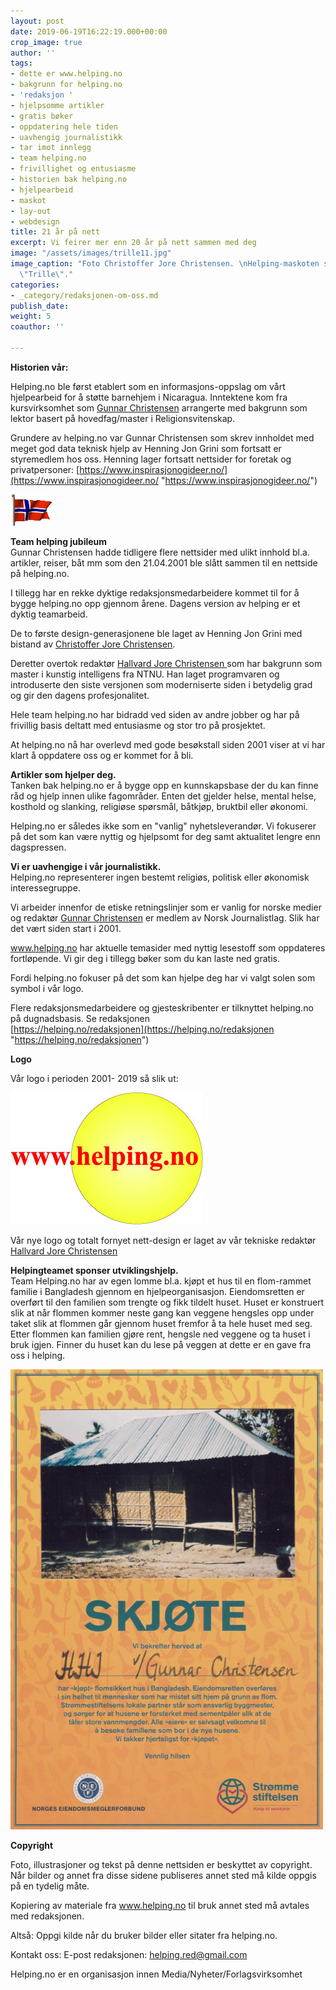 ```yaml
---
layout: post
date: 2019-06-19T16:22:19.000+00:00
crop_image: true
author: ''
tags:
- dette er www.helping.no
- bakgrunn for helping.no
- 'redaksjon '
- hjelpsomme artikler
- gratis bøker
- oppdatering hele tiden
- uavhengig journalistikk
- tar imot innlegg
- team helping.no
- frivillighet og entusiasme
- historien bak helping.no
- hjelpearbeid
- maskot
- lay-out
- webdesign
title: 21 år på nett
excerpt: Vi feirer mer enn 20 år på nett sammen med deg
image: "/assets/images/trille11.jpg"
image_caption: "Foto Christoffer Jore Christensen. \nHelping-maskoten skogskatten
  \"Trille\"."
categories:
- _category/redaksjonen-om-oss.md
publish_date: 
weight: 5
coauthor: ''

---
```

**Historien vår:**

Helping.no ble først etablert som en informasjons-oppslag om vårt hjelpearbeid for å støtte barnehjem i Nicaragua. Inntektene kom fra kursvirksomhet som [Gunnar Christensen](https://helping.no/author/gunnar-christensen "https://helping.no/author/gunnar-christensen") arrangerte med bakgrunn som lektor basert på hovedfag/master i Religionsvitenskap.

Grundere av helping.no var Gunnar Christensen som skrev innholdet med meget god data teknisk hjelp av Henning Jon Grini som fortsatt er styremedlem hos oss. Henning lager fortsatt nettsider for foretak og privatpersoner: [https://www.inspirasjonogideer.no/](https://www.inspirasjonogideer.no/ "https://www.inspirasjonogideer.no/")

![](/assets/images/flaggno-1.gif)

**Team helping jubileum**  
Gunnar Christensen hadde tidligere flere nettsider med ulikt innhold bl.a. artikler, reiser, båt mm som den 21.04.2001 ble slått sammen til en nettside på helping.no.

I tillegg har en rekke dyktige redaksjonsmedarbeidere kommet til for å bygge helping.no opp gjennom årene. Dagens version av helping er et dyktig teamarbeid.

De to første design-generasjonene ble laget av Henning Jon Grini med bistand av [Christoffer Jore Christensen](https://helping.no/author/christoffer-jore-christensen "https://helping.no/author/christoffer-jore-christensen").

Deretter overtok redaktør [Hallvard Jore Christensen ](https://helping.no/author/hallvard-j-christensen "https://helping.no/author/hallvard-j-christensen")som har bakgrunn som master i kunstig intelligens fra NTNU. Han laget programvaren og introduserte den siste versjonen som moderniserte siden i betydelig grad og gir den dagens profesjonalitet.

Hele team helping.no har bidradd ved siden av andre jobber og har på frivillig basis deltatt med entusiasme og stor tro på prosjektet.

At helping.no nå har overlevd med gode besøkstall siden 2001 viser at vi har klart å oppdatere oss og er kommet for å bli.

**Artikler som hjelper deg.**  
Tanken bak helping.no er å bygge opp en kunnskapsbase der du kan finne råd og hjelp innen ulike fagområder. Enten det gjelder helse, mental helse, kosthold og slanking, religiøse spørsmål, båtkjøp, bruktbil eller økonomi.

Helping.no er således ikke som en "vanlig" nyhetsleverandør. Vi fokuserer på det som kan være nyttig og hjelpsomt for deg samt aktualitet lengre enn dagspressen.

**Vi er uavhengige i vår journalistikk.**  
Helping.no representerer ingen bestemt religiøs, politisk eller økonomisk interessegruppe.

Vi arbeider innenfor de etiske retningslinjer som er vanlig for norske medier og redaktør [Gunnar Christensen](https://helping.no/author/gunnar-christensen "https://helping.no/author/gunnar-christensen") er medlem av Norsk Journalistlag. Slik har det vært siden start i 2001.

www.helping.no har aktuelle temasider med nyttig lesestoff som oppdateres fortløpende. Vi gir deg i tillegg bøker som du kan laste ned gratis.

Fordi helping.no fokuser på det som kan hjelpe deg har vi valgt solen som symbol i vår logo.

Flere redaksjonsmedarbeidere og gjesteskribenter er tilknyttet helping.no på dugnadsbasis. Se redaksjonen  
[https://helping.no/redaksjonen](https://helping.no/redaksjonen "https://helping.no/redaksjonen")

**Logo**

Vår logo i perioden 2001- 2019 så slik ut:

![](/assets/images/helping-2.jpg)

Vår nye logo og totalt fornyet nett-design er laget av vår tekniske redaktør  
[Hallvard Jore Christensen](https://helping.no/author/hallvard-j-christensen "https://helping.no/author/hallvard-j-christensen")

**Helpingteamet sponser utviklingshjelp.**  
Team Helping.no har av egen lomme bl.a. kjøpt et hus til en flom-rammet familie i Bangladesh gjennom en hjelpeorganisasjon. Eiendomsretten er overført til den familien som trengte og fikk tildelt huset. Huset er konstruert slik at når flommen kommer neste gang kan veggene hengsles opp under taket slik at flommen går gjennom huset fremfor å ta hele huset med seg. Etter flommen kan familien gjøre rent, hengsle ned veggene og ta huset i bruk igjen. Finner du huset kan du lese på veggen at dette er en gave fra oss i helping.

![](/assets/images/skjote.jpg)

**Copyright**

Foto, illustrasjoner og tekst på denne nettsiden er beskyttet av copyright. Når bilder og annet fra disse sidene publiseres annet sted må kilde oppgis på en tydelig måte.

Kopiering av materiale fra www.helping.no til bruk annet sted må avtales med redaksjonen.

Altså: Oppgi kilde når du bruker bilder eller sitater fra helping.no.

Kontakt oss: E-post redaksjonen: [helping.red@gmail.com]()

Helping.no er en organisasjon innen Media/Nyheter/Forlagsvirksomhet